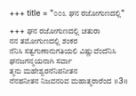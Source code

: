 +++
title = "೦೦೩ ಘನ ರಜೋಗುಣದಲ್ಲಿ"

+++
ಘನ ರಜೋಗುಣದಲ್ಲಿ ಚತುರಾ  
ನನ ತಮೋಗುಣದಲ್ಲಿ ಶಂಕರ  
ನೆನಿಸಿ ಸತ್ವಗುಣಾನುಗತಿಯಲಿ ವಿಷ್ಣುವೆಂದೆನಿಸಿ  
ಘನಜಗನ್ಮಯನಾಗಿ ಸರ್ವಾ  
ತ್ಮನು ಮಹೇಶ್ವರನೆನಿಪನೀತನ   
ನೆನಹನೀತನ ನಿಜವನರಿವ ಮಹಾತ್ಮರಾರೆಂದ  ॥3॥